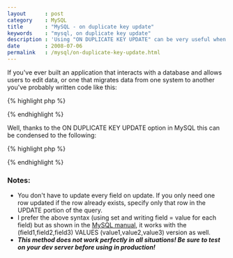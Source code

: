 ```yaml
---
layout      : post
category    : MySQL
title       : "MySQL - on duplicate key update"
keywords    : "mysql, on duplicate key update"
description : 'Using "ON DUPLICATE KEY UPDATE" can be very useful when migrating data or logging to a MySQL database.'
date        : 2008-07-06
permalink   : /mysql/on-duplicate-key-update.html
---
```

If you've ever built an application that interacts with a database and
allows users to edit data, or one that migrates data from one system to
another you've probably written code like this:

{% highlight php %}
<?php
// $id would have been set based on some other operation above.
// I'm setting it here for clarity.
$id = 1;
$result = mysql_query("SELECT id FROM table_name WHERE id = $id");
if(mysql_num_rows() == 0){
    // Zero results, the record doesn't exist, add it.
    mysql_query("INSERT INTO table_name (id,a,b) VALUES ($id,2,3)");
} else{
    // The record exists, update it.
    mysql_query("UPDATE table_name SET a = 1, b = 2 WHERE id = $id");
}
?>
{% endhighlight %}

Well, thanks to the ON DUPLICATE KEY UPDATE option in MySQL this can be
condensed to the following:

{% highlight php %}
<?php
$result = mysql_query("INSERT INTO table_name SET id = $id, a = 2, b = 3
                        ON DUPLICATE KEY UPDATE
                        a = 2, c = 3");
?>
{% endhighlight %}
### Notes:

-   You don't have to update every field on update. If you only need one
    row updated if the row already exists, specify only that row in the
    UPDATE portion of the query.
-   I prefer the above syntax (using set and writing field = value for
    each field) but as shown in the [MySQL
    manual](http://dev.mysql.com/doc/refman/5.0/en/insert-on-duplicate.html),
    it works with the (field1,field2,field3) VALUES
    (value1,value2,value3) version as well.
-   ***This method does not work perfectly in all situations! Be sure to
    test on your dev server before using in production!***

